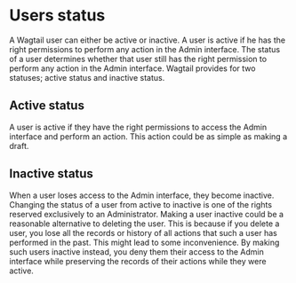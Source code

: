 # Users status
A Wagtail user can either be active or inactive. A user is active if he has the right permissions to perform any action in the Admin interface.
The status of a user determines whether that user still has the right permission to perform any action in the Admin interface. Wagtail provides for two statuses; active status and inactive status.

## Active status
A user is active if they have the right permissions to access the Admin interface and perform an action. This action could be as simple as making a draft.

## Inactive status
When a user loses access to the Admin interface, they become inactive. Changing the status of a user from active to inactive is one of the rights reserved exclusively to an Administrator.
Making a user inactive could be a reasonable alternative to deleting the user. This is because if you delete a user, you lose all the records or history of all actions that such a user has performed in the past. This might lead to some inconvenience. By making such users inactive instead, you deny them their access to the Admin interface while preserving the records of their actions while they were active.